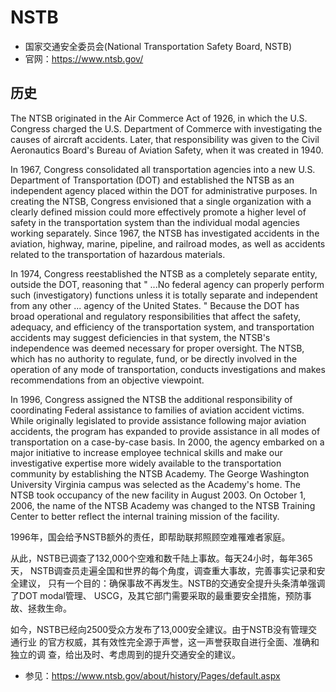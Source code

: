 # NSTB

- 国家交通安全委员会(National Transportation Safety Board, NSTB) 
- 官网：https://www.ntsb.gov/

## 历史

The NTSB originated in the Air Commerce Act of 1926, in which the
U.S. Congress charged the U.S. Department of Commerce with investigating
the causes of aircraft accidents. Later, that responsibility was given
to the Civil Aeronautics Board's Bureau of Aviation Safety, when it was
created in 1940.

In 1967, Congress consolidated all transportation agencies into a new
U.S. Department of Transportation (DOT) and established the NTSB as an
independent agency placed within the DOT for administrative purposes. In
creating the NTSB, Congress envisioned that a single organization with a
clearly defined mission could more effectively promote a higher level of
safety in the transportation system than the individual modal agencies
working separately. Since 1967, the NTSB has investigated accidents in
the aviation, highway, marine, pipeline, and railroad modes, as well as
accidents related to the transportation of hazardous materials.

In 1974, Congress reestablished the NTSB as a completely separate
entity, outside the DOT, reasoning that " ...No federal agency can
properly perform such (investigatory) functions unless it is totally
separate and independent from any other ... agency of the United
States. " Because the DOT has broad operational and regulatory
responsibilities that affect the safety, adequacy, and efficiency of the
transportation system, and transportation accidents may suggest
deficiencies in that system, the NTSB's independence was deemed
necessary for proper oversight. The NTSB, which has no authority to
regulate, fund, or be directly involved in the operation of any mode of
transportation, conducts investigations and makes recommendations from
an objective viewpoint.

In 1996, Congress assigned the NTSB the additional responsibility of
coordinating Federal assistance to families of aviation accident
victims. While originally legislated to provide assistance following
major aviation accidents, the program has expanded to provide assistance
in all modes of transportation on a case-by-case basis.  In 2000, the
agency embarked on a major initiative to increase employee technical
skills and make our investigative expertise more widely available to the
transportation community by establishing the NTSB Academy. The George
Washington University Virginia campus was selected as the Academy's
home. The NTSB took occupancy of the new facility in August 2003. On
October 1, 2006, the name of the NTSB Academy was changed to the NTSB
Training Center to better reflect the internal training mission of the
facility.

1996年，国会给予NSTB额外的责任，即帮助联邦照顾空难罹难者家庭。

从此，NSTB已调查了132,000个空难和数千陆上事故。每天24小时，每年365天，
NSTB调查员走遍全国和世界的每个角度，调查重大事故，完善事实记录和安全建议，
只有一个目的：确保事故不再发生。NSTB的交通安全提升头条清单强调了DOT
modal管理、 USCG，及其它部门需要采取的最重要安全措施，预防事故、拯救生命。

如今，NSTB已经向2500受众方发布了13,000安全建议。由于NSTB没有管理交通行业
的官方权威，其有效性完全源于声誉，这一声誉获取自进行全面、准确和独立的调
查，给出及时、考虑周到的提升交通安全的建议。

- 参见：https://www.ntsb.gov/about/history/Pages/default.aspx